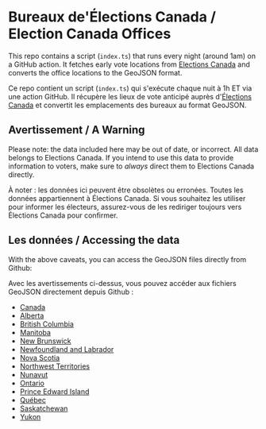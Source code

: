 # Bureaux de'Élections Canada / Election Canada Offices

This repo contains a script (`index.ts`) that runs every night (around 1am) on a GitHub action. It fetches early vote locations from [Elections Canada](https://elections.ca) and converts the office locations to the GeoJSON format.

Ce repo contient un script (`index.ts`) qui s'exécute chaque nuit à 1h ET via une action GitHub. Il récupère les lieux de vote anticipé auprès d'[Élections Canada](https://elections.ca) et convertit les emplacements des bureaux au format GeoJSON.


## Avertissement / A Warning

Please note: the data included here may be out of date, or incorrect. All data belongs to Elections Canada. If you intend to use this data to provide information to voters, make sure to *always* direct them to Elections Canada directly.

À noter : les données ici peuvent être obsolètes ou erronées. Toutes les données appartiennent à Élections Canada. Si vous souhaitez les utiliser pour informer les électeurs, assurez-vous de les rediriger toujours vers Élections Canada pour confirmer.

## Les données / Accessing the data

With the above caveats, you can access the GeoJSON files directly from Github:

Avec les avertissements ci-dessus, vous pouvez accéder aux fichiers GeoJSON directement depuis Github :

- [Canada](https://raw.githubusercontent.com/cmonagle/ca-early-vote-geojson/refs/heads/main/early-vote-locations/canada.geojson)
- [Alberta](https://raw.githubusercontent.com/cmonagle/ca-early-vote-geojson/refs/heads/main/early-vote-locations/AB.geojson)
- [British Columbia](https://raw.githubusercontent.com/cmonagle/ca-early-vote-geojson/refs/heads/main/early-vote-locations/BC.geojson)
- [Manitoba](https://raw.githubusercontent.com/cmonagle/ca-early-vote-geojson/refs/heads/main/early-vote-locations/MB.geojson)
- [New Brunswick](https://raw.githubusercontent.com/cmonagle/ca-early-vote-geojson/refs/heads/main/early-vote-locations/NB.geojson)
- [Newfoundland and Labrador](https://raw.githubusercontent.com/cmonagle/ca-early-vote-geojson/refs/heads/main/early-vote-locations/NL.geojson)
- [Nova Scotia](https://raw.githubusercontent.com/cmonagle/ca-early-vote-geojson/refs/heads/main/early-vote-locations/NS.geojson)
- [Northwest Territories](https://raw.githubusercontent.com/cmonagle/ca-early-vote-geojson/refs/heads/main/early-vote-locations/NT.geojson)
- [Nunavut](https://raw.githubusercontent.com/cmonagle/ca-early-vote-geojson/refs/heads/main/early-vote-locations/NU.geojson)
- [Ontario](https://raw.githubusercontent.com/cmonagle/ca-early-vote-geojson/refs/heads/main/early-vote-locations/ON.geojson)
- [Prince Edward Island](https://raw.githubusercontent.com/cmonagle/ca-early-vote-geojson/refs/heads/main/early-vote-locations/PE.geojson)
- [Québec](https://raw.githubusercontent.com/cmonagle/ca-early-vote-geojson/refs/heads/main/early-vote-locations/QC.geojson)
- [Saskatchewan](https://raw.githubusercontent.com/cmonagle/ca-early-vote-geojson/refs/heads/main/early-vote-locations/SK.geojson)
- [Yukon](https://raw.githubusercontent.com/cmonagle/ca-early-vote-geojson/refs/heads/main/early-vote-locations/YT.geojson)
